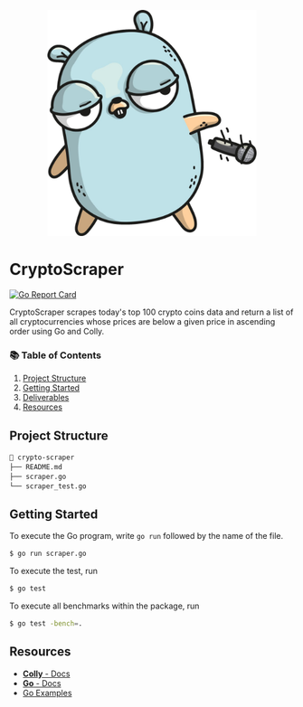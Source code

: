 <p align="center">
  <img src="/logo.jpg" height="400">
</p>

# CryptoScraper

[![Go Report Card](https://goreportcard.com/badge/github.com/uyennguyen16900/crypto-scraper)](https://goreportcard.com/report/github.com/uyennguyen16900/crypto-scraper)

CryptoScraper scrapes today's top 100 crypto coins data and return a list of all cryptocurrencies whose prices are below a given price in ascending order using Go and Colly. 

### 📚 Table of Contents

1. [Project Structure](#project-structure)
2. [Getting Started](#getting-started)
3. [Deliverables](#deliverables)
4. [Resources](#resources)
## Project Structure

```bash
📂 crypto-scraper
├── README.md
├── scraper.go
└── scraper_test.go

```

## Getting Started
To execute the Go program, write ```go run``` followed by the name of the file.
```bash
$ go run scraper.go

```
To execute the test, run
```bash
$ go test
```
To execute all benchmarks within the package, run
```bash
$ go test -bench=.
```

## Resources
- [**Colly** - Docs](http://go-colly.org/docs/)
- [**Go** - Docs](https://golang.org/doc/)
- [Go Examples](http://go-colly.org/docs/examples/basic/)
